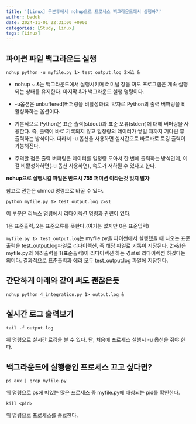 ```yaml
---
title: '[Linux] 우분투에서 nohup으로 프로세스 백그라운드에서 실행하기'
author: baduk
date: 2024-11-01 22:31:00 +0900
categories: [Study, Linux]
tags: [Linux]
---
```


## 파이썬 파일 백그라운드 실행

```shell
nohup python -u myfile.py 1> test_output.log 2>&1 &
```

- nohup ~ &는 백그라운드에서 실행시키며 터미널 창을 꺼도 프로그램은 계속 실행되는 상태를 유지한다. 마지막 &가 백그라운드 실행 명령이다.

- -u옵션은 unbuffered(버퍼링을 비활성화)의 약자로 Python의 출력 버퍼링을 비활성화하는 옵션이다.

- 기본적으로 Python은 표준 출력(stdout)과 표준 오류(stderr)에 대해 버퍼링을 사용한다. 즉, 출력이 바로 기록되지 않고 일정량의 데이터가 쌓일 때까지 기다린 후 출력하는 방식이다. 따라서 -u 옵션을 사용하면 실시간으로 바로바로 로깅 출력이 가능해진다.

- 주의할 점은 출력 버퍼링은 데이터를 일정량 모아서 한 번에 출력하는 방식인데, 이걸 비활성화하면(-u 옵션 사용하면), 속도가 저하될 수 있다고 한다.

**nohup으로 실행시킬 파일은 반드시 755 퍼미션 이라는것 잊지 말자**

참고로 권한은 chmod 명령으로 바꿀 수 있다.


```shell
python myfile.py 1> test_output.log 2>&1
```

이 부분은 리눅스 명령에서 리다이렉션 명령과 관련이 있다.

1은 표준출력, 2는 표준오류를 뜻한다.(여기는 없지만 0은 표준입력)

`myfile.py 1> test_output.log`는 myfile.py을 파이썬에서 실행했을 때 나오는 표준 출력을 test_output.log파일로 리다이렉션, 즉 해당 파일로 기록이 저장된다. 2>&1은 myfile.py의 에러출력을 1(표준출력)이 리다이렉션 하는 경로로 리다이렉션 하겠다는 의미다. 결과적으로 표준출력과 에러 모두 test_output.log 파일에 저장된다.

## 간단하게 아래와 같이 써도 괜찮은듯
```shell
nohup python 4_integration.py 1> output.log &
```

## 실시간 로그 출력보기
```shell
tail -f output.log
```
위 명령으로 실시간 로깅을 볼 수 있다. 단, 처음에 프로세스 실행시 -u 옵션을 줘야 한다.

## 백그라운드에 실행중인 프로세스 끄고 싶다면?
```shell
ps aux | grep myfile.py
```

위 명령으로 ps에 떠있는 많은 프로세스 중 myfile.py에 매칭되는 pid를 확인한다.

```shell
kill <pid>
```
위 명령으로 프로세스를 종료한다.
